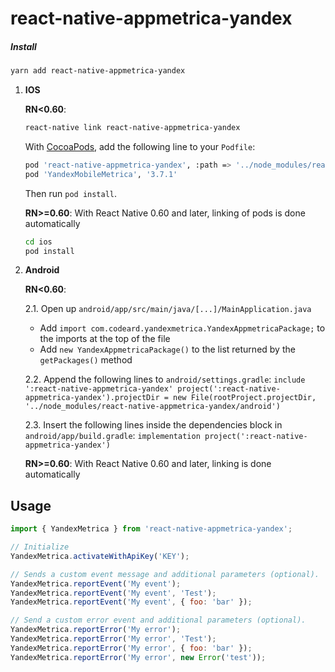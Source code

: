 # react-native-appmetrica-yandex
##### Install
```sh 
yarn add react-native-appmetrica-yandex
```
1. **IOS**

    **RN<0.60**:

    ```sh
    react-native link react-native-appmetrica-yandex
    ```

    With [CocoaPods](https://guides.cocoapods.org/using/getting-started.html), add the following line to
    your `Podfile`:

    ```sh
    pod 'react-native-appmetrica-yandex', :path => '../node_modules/react-native-appmetrica-yandex'
    pod 'YandexMobileMetrica', '3.7.1'
    ```

    Then run `pod install`.

    **RN>=0.60**:
    With React Native 0.60 and later, linking of pods is done automatically

    ```sh
    cd ios
    pod install
    ```
2. **Android**

    **RN<0.60**:
    
    2.1. Open up `android/app/src/main/java/[...]/MainApplication.java`
      - Add `import com.codeard.yandexmetrica.YandexAppmetricaPackage;` to the imports at the top of the file
      - Add `new YandexAppmetricaPackage()` to the list returned by the `getPackages()` method
      
    2.2. Append the following lines to `android/settings.gradle`:
      	```
      	include ':react-native-appmetrica-yandex'
      	project(':react-native-appmetrica-yandex').projectDir = new File(rootProject.projectDir, 	'../node_modules/react-native-appmetrica-yandex/android')
      	```
    
    2.3. Insert the following lines inside the dependencies block in `android/app/build.gradle`:
      	```
        implementation project(':react-native-appmetrica-yandex')
      	```
       
    **RN>=0.60**:
    With React Native 0.60 and later, linking is done automatically
## Usage

```js
import { YandexMetrica } from 'react-native-appmetrica-yandex';

// Initialize
YandexMetrica.activateWithApiKey('KEY');

// Sends a custom event message and additional parameters (optional).
YandexMetrica.reportEvent('My event');
YandexMetrica.reportEvent('My event', 'Test');
YandexMetrica.reportEvent('My event', { foo: 'bar' });

// Send a custom error event and additional parameters (optional).
YandexMetrica.reportError('My error');
YandexMetrica.reportError('My error', 'Test');
YandexMetrica.reportError('My error', { foo: 'bar' });
YandexMetrica.reportError('My error', new Error('test'));
```
